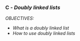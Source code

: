 ### C - *_Doubly linked lists_*

*OBJECTIVES:*

- _What is a doubly linked list_
- _How to use doubly linked lists_
